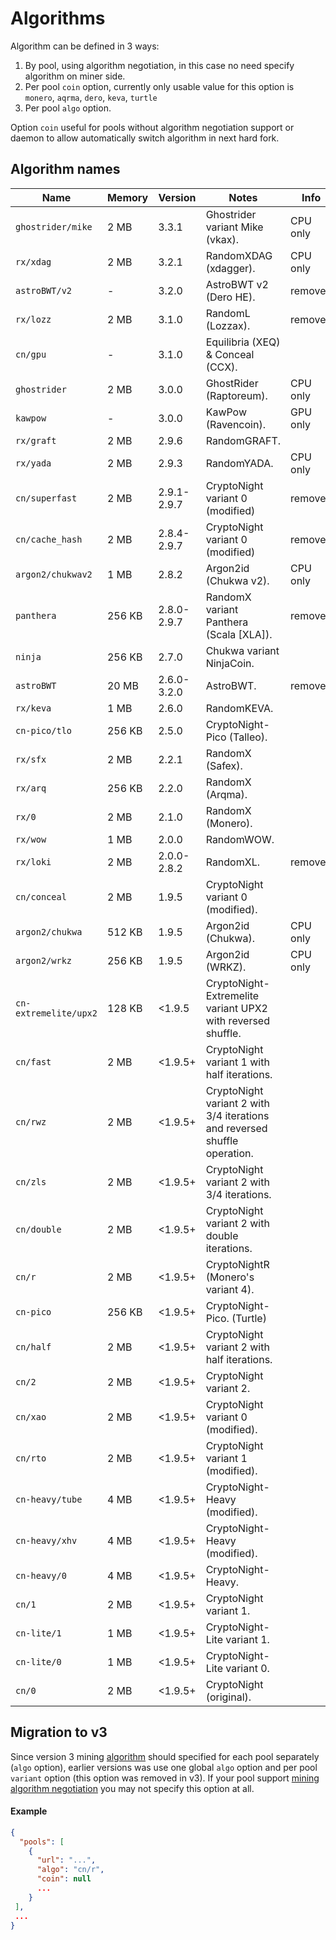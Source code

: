 # Algorithms

Algorithm can be defined in 3 ways:

1. By pool, using algorithm negotiation, in this case no need specify algorithm on miner side.
2. Per pool `coin` option, currently only usable value for this option is `monero`, `aqrma`, `dero`, `keva`, `turtle`
3. Per pool `algo` option.

Option `coin` useful for pools without algorithm negotiation support or daemon to allow automatically switch algorithm in next hard fork.

## Algorithm names

| Name                  | Memory | Version     | Notes                                                                     | Info      |
|-----------------------|--------|-------------|---------------------------------------------------------------------------|-----------|
| `ghostrider/mike`     | 2 MB   | 3.3.1       | Ghostrider variant Mike (vkax).                                           | CPU only
| `rx/xdag`             | 2 MB   | 3.2.1       | RandomXDAG (xdagger).                                                     | CPU only
| `astroBWT/v2`         | -      | 3.2.0       | AstroBWT v2 (Dero HE).                                                    | removed
| `rx/lozz`             | 2 MB   | 3.1.0       | RandomL (Lozzax).                                                         | removed
| `cn/gpu`              | -      | 3.1.0       | Equilibria (XEQ) & Conceal (CCX).                                         |
| `ghostrider`          | 2 MB   | 3.0.0       | GhostRider (Raptoreum).                                                   | CPU only
| `kawpow`              | -      | 3.0.0       | KawPow (Ravencoin).                                                       | GPU only
| `rx/graft`            | 2 MB   | 2.9.6       | RandomGRAFT.                                                              |
| `rx/yada`             | 2 MB   | 2.9.3       | RandomYADA.                                                               | CPU only
| `cn/superfast`        | 2 MB   | 2.9.1-2.9.7 | CryptoNight variant 0 (modified)                                          | removed
| `cn/cache_hash`       | 2 MB   | 2.8.4-2.9.7 | CryptoNight variant 0 (modified)                                          | removed
| `argon2/chukwav2`     | 1 MB   | 2.8.2       | Argon2id (Chukwa v2).                                                     | CPU only
| `panthera`            | 256 KB | 2.8.0-2.9.7 | RandomX variant Panthera (Scala [XLA]).                                   | removed
| `ninja`               | 256 KB | 2.7.0       | Chukwa variant NinjaCoin.                                                 |
| `astroBWT`            | 20 MB  | 2.6.0-3.2.0 | AstroBWT.                                                                 | removed
| `rx/keva`             | 1 MB   | 2.6.0       | RandomKEVA.                                                               |
| `cn-pico/tlo`         | 256 KB | 2.5.0       | CryptoNight-Pico (Talleo).                                                |
| `rx/sfx`              | 2 MB   | 2.2.1       | RandomX (Safex).                                                          |
| `rx/arq`              | 256 KB | 2.2.0       | RandomX (Arqma).                                                          |
| `rx/0`                | 2 MB   | 2.1.0       | RandomX (Monero).                                                         |
| `rx/wow`              | 1 MB   | 2.0.0       | RandomWOW.                                                                |
| `rx/loki`             | 2 MB   | 2.0.0-2.8.2 | RandomXL.                                                                 | removed
| `cn/conceal`          | 2 MB   | 1.9.5       | CryptoNight variant 0 (modified).                                         |
| `argon2/chukwa`       | 512 KB | 1.9.5       | Argon2id (Chukwa).                                                        | CPU only
| `argon2/wrkz`         | 256 KB | 1.9.5       | Argon2id (WRKZ).                                                          | CPU only
| `cn-extremelite/upx2` | 128 KB | <1.9.5      | CryptoNight-Extremelite variant UPX2 with reversed shuffle.               |
| `cn/fast`             | 2 MB   | <1.9.5+     | CryptoNight variant 1 with half iterations.                               |
| `cn/rwz`              | 2 MB   | <1.9.5+     | CryptoNight variant 2 with 3/4 iterations and reversed shuffle operation. |
| `cn/zls`              | 2 MB   | <1.9.5+     | CryptoNight variant 2 with 3/4 iterations.                                |
| `cn/double`           | 2 MB   | <1.9.5+     | CryptoNight variant 2 with double iterations.                             |
| `cn/r`                | 2 MB   | <1.9.5+     | CryptoNightR (Monero's variant 4).                                        |
| `cn-pico`             | 256 KB | <1.9.5+     | CryptoNight-Pico. (Turtle)                                                |
| `cn/half`             | 2 MB   | <1.9.5+     | CryptoNight variant 2 with half iterations.                               |
| `cn/2`                | 2 MB   | <1.9.5+     | CryptoNight variant 2.                                                    |
| `cn/xao`              | 2 MB   | <1.9.5+     | CryptoNight variant 0 (modified).                                         |
| `cn/rto`              | 2 MB   | <1.9.5+     | CryptoNight variant 1 (modified).                                         |
| `cn-heavy/tube`       | 4 MB   | <1.9.5+     | CryptoNight-Heavy (modified).                                             |
| `cn-heavy/xhv`        | 4 MB   | <1.9.5+     | CryptoNight-Heavy (modified).                                             |
| `cn-heavy/0`          | 4 MB   | <1.9.5+     | CryptoNight-Heavy.                                                        |
| `cn/1`                | 2 MB   | <1.9.5+     | CryptoNight variant 1.                                                    |
| `cn-lite/1`           | 1 MB   | <1.9.5+     | CryptoNight-Lite variant 1.                                               |
| `cn-lite/0`           | 1 MB   | <1.9.5+     | CryptoNight-Lite variant 0.                                               |
| `cn/0`                | 2 MB   | <1.9.5+     | CryptoNight (original).                                                   |

## Migration to v3
Since version 3 mining [algorithm](#algorithm-names) should specified for each pool separately (`algo` option), earlier versions was use one global `algo` option and per pool `variant` option (this option was removed in v3). If your pool support [mining algorithm negotiation](https://github.com/xmrig/xmrig-proxy/issues/168) you may not specify this option at all.

#### Example
```json
{
  "pools": [
    {
      "url": "...",
      "algo": "cn/r",
      "coin": null
      ...
    }
 ],
 ...
}
```